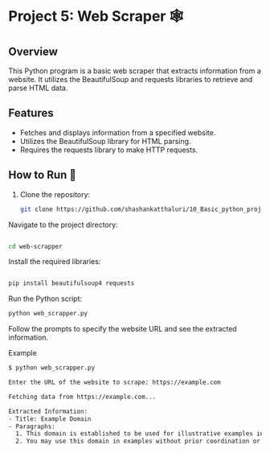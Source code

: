 # Project 5: Web Scraper 🕸️

## Overview

This Python program is a basic web scraper that extracts information from a website. It utilizes the BeautifulSoup and requests libraries to retrieve and parse HTML data.

## Features

- Fetches and displays information from a specified website.
- Utilizes the BeautifulSoup library for HTML parsing.
- Requires the requests library to make HTTP requests.

## How to Run 🚀

1. Clone the repository:

   ```bash
   git clone https://github.com/shashankatthaluri/10_Basic_python_projects/web-scrapper.git
   ```
Navigate to the project directory:

```bash

cd web-scrapper
```
Install the required libraries:
```bash

pip install beautifulsoup4 requests
```
Run the Python script:

```bash
python web_scrapper.py
```
Follow the prompts to specify the website URL and see the extracted information.

Example
```bash
$ python web_scrapper.py

Enter the URL of the website to scrape: https://example.com

Fetching data from https://example.com...

Extracted Information:
- Title: Example Domain
- Paragraphs:
  1. This domain is established to be used for illustrative examples in documents.
  2. You may use this domain in examples without prior coordination or asking for permission.
``` 
